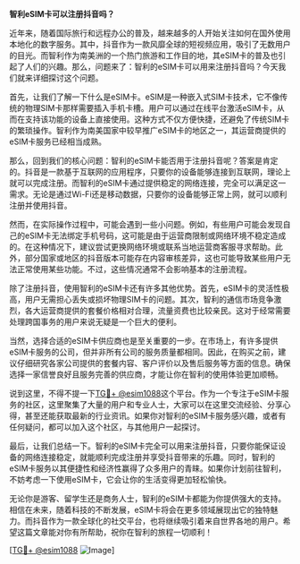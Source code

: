 **智利eSIM卡可以注册抖音吗？**

近年来，随着国际旅行和远程办公的普及，越来越多的人开始关注如何在国外使用本地化的数字服务。其中，抖音作为一款风靡全球的短视频应用，吸引了无数用户的目光。而智利作为南美洲的一个热门旅游和工作目的地，其eSIM卡的普及也引起了人们的兴趣。那么，问题来了：智利的eSIM卡可以用来注册抖音吗？今天我们就来详细探讨这个问题。

首先，让我们了解一下什么是eSIM卡。eSIM是一种嵌入式SIM卡技术，它不像传统的物理SIM卡那样需要插入手机卡槽。用户可以通过在线平台激活eSIM卡，从而在支持该功能的设备上直接使用。这种方式不仅方便快捷，还避免了传统SIM卡的繁琐操作。智利作为南美国家中较早推广eSIM卡的地区之一，其运营商提供的eSIM卡服务已经相当成熟。

那么，回到我们的核心问题：智利的eSIM卡能否用于注册抖音呢？答案是肯定的。抖音是一款基于互联网的应用程序，只要你的设备能够连接到互联网，理论上就可以完成注册。而智利的eSIM卡通过提供稳定的网络连接，完全可以满足这一需求。无论是通过Wi-Fi还是移动数据，只要你的设备能够正常上网，就可以顺利注册并使用抖音。

然而，在实际操作过程中，可能会遇到一些小问题。例如，有些用户可能会发现自己的eSIM卡无法绑定手机号码，这可能是由于运营商限制或网络环境不稳定造成的。在这种情况下，建议尝试更换网络环境或联系当地运营商客服寻求帮助。此外，部分国家或地区的抖音版本可能存在内容审核差异，这也可能导致某些用户无法正常使用某些功能。不过，这些情况通常不会影响基本的注册流程。

除了注册抖音，使用智利的eSIM卡还有许多其他优势。首先，eSIM卡的灵活性极高，用户无需担心丢失或损坏物理SIM卡的问题。其次，智利的通信市场竞争激烈，各大运营商提供的套餐价格相对合理，流量资费也比较亲民。这对于经常需要处理跨国事务的用户来说无疑是一个巨大的便利。

当然，选择合适的eSIM卡供应商也是至关重要的一步。在市场上，有许多提供eSIM卡服务的公司，但并非所有公司的服务质量都相同。因此，在购买之前，建议仔细研究各家公司提供的套餐内容、客户评价以及售后服务等方面的信息。确保选择一家信誉良好且服务完善的供应商，才能让你在智利的使用体验更加顺畅。

说到这里，不得不提一下[TG💪+ @esim1088](https://t.me/s/esim1088)这个平台。作为一个专注于eSIM卡服务的社区，这里聚集了大量的用户和专业人士，大家可以在这里交流经验、分享心得，甚至还能获取最新的行业资讯。如果你对智利的eSIM卡服务感兴趣，或者有任何疑问，都可以加入这个社区，与其他用户一起探讨。

最后，让我们总结一下。智利的eSIM卡完全可以用来注册抖音，只要你能保证设备的网络连接稳定，就能顺利完成注册并享受抖音带来的乐趣。同时，智利的eSIM卡服务以其便捷性和经济性赢得了众多用户的青睐。如果你计划前往智利，不妨考虑一下使用eSIM卡，它会让你的生活变得更加轻松愉快。

无论你是游客、留学生还是商务人士，智利的eSIM卡都能为你提供强大的支持。相信在未来，随着科技的不断发展，eSIM卡将会在更多领域展现出它的独特魅力。而抖音作为一款全球化的社交平台，也将继续吸引着来自世界各地的用户。希望这篇文章能对你有所帮助，祝你在智利的旅程一切顺利！

[[TG💪+ @esim1088](https://t.me/s/esim1088) ![Image](https://i.postimg.cc/4NQfJmqS/Snipaste-2025-05-13-00-14-12.png)]